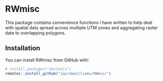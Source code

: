 
<!-- README.md is generated from README.Rmd. Please edit that file -->

# RWmisc

This package contains convenience functions I have written to help deal
with spatial data spread across multiple UTM zones and aggregating
raster data to overlapping polygons.

## Installation

You can install RWmisc from GitHub with:

``` r
# install.packages("devtools")
remotes::install_github("jayrobwilliams/RWmisc")
```
